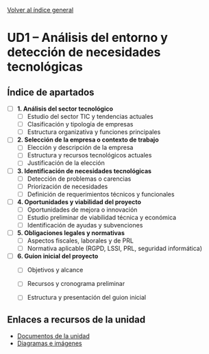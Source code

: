 [Volver al índice general](../README.md)

# UD1 – Análisis del entorno y detección de necesidades tecnológicas

## Índice de apartados

- [ ] **1. Análisis del sector tecnológico**
  - [ ] Estudio del sector TIC y tendencias actuales
  - [ ] Clasificación y tipología de empresas
  - [ ] Estructura organizativa y funciones principales

- [ ] **2. Selección de la empresa o contexto de trabajo**
  - [ ] Elección y descripción de la empresa
  - [ ] Estructura y recursos tecnológicos actuales
  - [ ] Justificación de la elección

- [ ] **3. Identificación de necesidades tecnológicas**
  - [ ] Detección de problemas o carencias
  - [ ] Priorización de necesidades
  - [ ] Definición de requerimientos técnicos y funcionales

- [ ] **4. Oportunidades y viabilidad del proyecto**
  - [ ] Oportunidades de mejora o innovación
  - [ ] Estudio preliminar de viabilidad técnica y económica
  - [ ] Identificación de ayudas y subvenciones

- [ ] **5. Obligaciones legales y normativas**
  - [ ] Aspectos fiscales, laborales y de PRL
  - [ ] Normativa aplicable (RGPD, LSSI, PRL, seguridad informática)

- [ ] **6. Guion inicial del proyecto**
  - [ ] Objetivos y alcance
  - [ ] Recursos y cronograma preliminar
  - [ ] Estructura y presentación del guion inicial


## Enlaces a recursos de la unidad

- [Documentos de la unidad](./documentos/)
- [Diagramas e imágenes](./img/)

